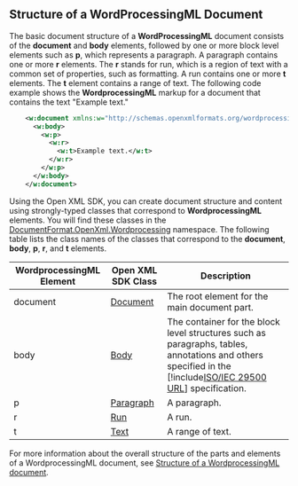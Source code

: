 ## Structure of a WordProcessingML Document

The basic document structure of a **WordProcessingML** document consists of the **document** and **body** elements, followed by one or more block level elements such as **p**, which represents a paragraph. A paragraph contains one or more **r** elements. The **r** stands for run, which is a region of text with a common set of properties, such as formatting. A run contains one or more **t** elements. The **t** element contains a range of text. The following code example shows the **WordprocessingML** markup for a document that contains the text "Example text."

```xml
    <w:document xmlns:w="http://schemas.openxmlformats.org/wordprocessingml/2006/main">
      <w:body>
        <w:p>
          <w:r>
            <w:t>Example text.</w:t>
          </w:r>
        </w:p>
      </w:body>
    </w:document>
```

Using the Open XML SDK, you can create document structure and content using strongly-typed classes that correspond to **WordprocessingML** elements. You will find these classes in the [DocumentFormat.OpenXml.Wordprocessing](/dotnet/api/documentformat.openxml.wordprocessing) namespace. The following table lists the class names of the classes that correspond to the **document**, **body**, **p**, **r**, and **t** elements.

| WordprocessingML Element | Open XML SDK Class | Description |
|---|---|---|
| document | [Document](/dotnet/api/documentformat.openxml.wordprocessing.document) | The root element for the main document part. |
| body | [Body](/dotnet/api/documentformat.openxml.wordprocessing.body) | The container for the block level structures such as paragraphs, tables, annotations and others specified in the [!include[ISO/IEC 29500 URL](../iso-iec-29500-link.md)] specification. |
| p | [Paragraph](/dotnet/api/documentformat.openxml.wordprocessing.paragraph) | A paragraph. |
| r | [Run](/dotnet/api/documentformat.openxml.wordprocessing.run) | A run. |
| t | [Text](/dotnet/api/documentformat.openxml.wordprocessing.text) | A range of text. |

For more information about the overall structure of the parts and elements of a WordprocessingML document, see [Structure of a WordprocessingML document](../../word/structure-of-a-wordprocessingml-document.md).